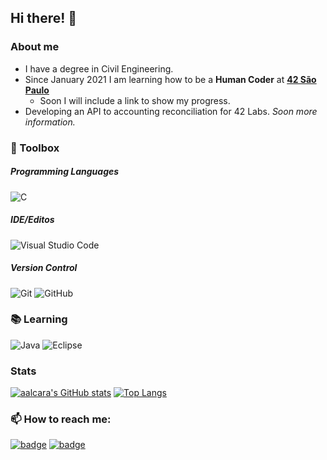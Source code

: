 ## Hi there! 👋

### About me

- I have a degree in Civil Engineering.
- Since January 2021 I am learning how to be a **Human Coder** at [**42 São Paulo**](https://www.42sp.org.br/)
  - Soon I will include a link to show my progress.
- Developing an API to accounting reconciliation for 42 Labs. *Soon more information.*

### :wrench: Toolbox

##### Programming Languages
![C](https://img.shields.io/badge/c-%2300599C.svg?style=for-the-badge&logo=c&logoColor=white) 

##### IDE/Editos
![Visual Studio Code](https://img.shields.io/badge/Visual%20Studio%20Code-0078d7.svg?style=for-the-badge&logo=visual-studio-code&logoColor=white)

##### Version Control
![Git](https://img.shields.io/badge/git-%23F05033.svg?style=for-the-badge&logo=git&logoColor=white) ![GitHub](https://img.shields.io/badge/github-%23121011.svg?style=for-the-badge&logo=github&logoColor=white)

### :books: Learning

![Java](https://img.shields.io/badge/java-%23ED8B00.svg?style=for-the-badge&logo=java&logoColor=white) ![Eclipse](https://img.shields.io/badge/Eclipse-FE7A16.svg?style=for-the-badge&logo=Eclipse&logoColor=white)

### Stats

[![aalcara's GitHub stats](https://github-readme-stats.vercel.app/api?username=aalcara&theme=gotham)](https://github.com/anuraghazra/github-readme-stats) [![Top Langs](https://github-readme-stats.vercel.app/api/top-langs/?username=aalcara&layout=compact&theme=gotham)](https://github.com/aalcara)

### 📫 How to reach me:

[![badge](https://img.shields.io/badge/LinkedIn-0077B5?style=for-the-badge&logo=linkedin&logoColor=white)](https://www.linkedin.com/in/anderson-alcar%C3%A1-alvarenga-8406a4178/) [![badge](https://img.shields.io/badge/Microsoft_Outlook-0078D4?style=for-the-badge&logo=microsoft-outlook&logoColor=white)](mailto:ander_alvarega@hotmail.com) 
<!--
**aalcara/aalcara** is a ✨ _special_ ✨ repository because its `README.md` (this file) appears on your GitHub profile.

Here are some ideas to get you started:

- 🔭 I’m currently working on ...
- 🌱 I’m currently learning ...
- 👯 I’m looking to collaborate on ...
- 🤔 I’m looking for help with ...
- 💬 Ask me about ...
- 📫 How to reach me: ...
- 😄 Pronouns: ...
- ⚡ Fun fact: ...
-->
